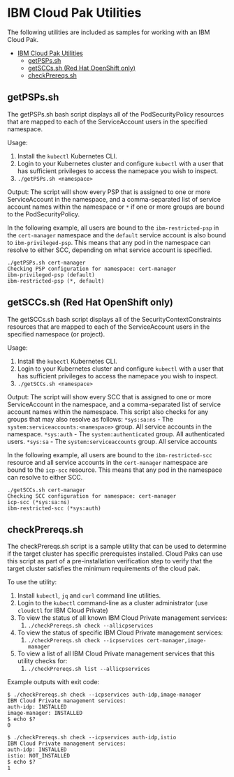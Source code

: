 # IBM Cloud Pak Utilities
The following utilities are included as samples for working with an IBM Cloud Pak.

- [IBM Cloud Pak Utilities](#ibm-cloud-pak-utilities)
  - [getPSPs.sh](#getpspssh)
  - [getSCCs.sh (Red Hat OpenShift only)](#getsccssh-red-hat-openshift-only)
  - [checkPrereqs.sh](#checkprereqssh)

## getPSPs.sh
The getPSPs.sh bash script displays all of the PodSecurityPolicy resources that are 
mapped to each of the ServiceAccount users in the specified namespace.

Usage:
1.  Install the `kubectl` Kubernetes CLI.
2.  Login to your Kubernetes cluster and configure `kubectl` with a user that has sufficient privileges to access the namepace you wish to inspect.
3.  `./getPSPs.sh <namespace>`

Output:
The script will show every PSP that is assigned to one or more ServiceAccount in the namespace, and a comma-separated list of service account names within the namespace or `*` if one or more groups are bound to the PodSecurityPolicy.

In the following example, all users are bound to the `ibm-restricted-psp` in the `cert-manager` namespace and the `default` service account is also bound to `ibm-privileged-psp`. This means that any pod in the namespace can resolve to either SCC, depending on what service account is specified.
```
./getPSPs.sh cert-manager
Checking PSP configuration for namespace: cert-manager
ibm-privileged-psp (default)
ibm-restricted-psp (*, default)
```

## getSCCs.sh (Red Hat OpenShift only)
The getSCCs.sh bash script displays all of the SecurityContextConstraints resources that are 
mapped to each of the ServiceAccount users in the specified namespace (or project).

Usage:
1.  Install the `kubectl` Kubernetes CLI.
2.  Login to your Kubernetes cluster and configure `kubectl` with a user that has sufficient privileges to access the namepace you wish to inspect.
3.  `./getSCCs.sh <namespace>`

Output:
The script will show every SCC that is assigned to one or more ServiceAccount in the namespace, and a comma-separated list of service account names within the namespace.  This script also checks for any groups that may also resolve as follows:
`*sys:sa:ns` - The `system:serviceaccounts:<namespace>` group.  All service accounts in the namespace.
`*sys:auth` - The `system:authenticated` group.  All authenticated users.
`*sys:sa` - The `system:serviceaccounts` group.  All service accounts

In the following example, all users are bound to the `ibm-restricted-scc` resource and all service accounts in the `cert-manager` namespace are bound to the `icp-scc` resource.  This means that any pod in the namespace can resolve to either SCC.
```
./getSCCs.sh cert-manager
Checking SCC configuration for namespace: cert-manager
icp-scc (*sys:sa:ns)
ibm-restricted-scc (*sys:auth)
```

## checkPrereqs.sh
The checkPrereqs.sh script is a sample utility that can be used to determine if the target cluster has specific prerequistes installed.  Cloud Paks can use this script as part of a pre-installation verification step to verify that the target cluster satisfies the minimum requirements of the cloud pak.  

To use the utility:
1.  Install `kubectl`, `jq` and `curl` command line utilities.
2.  Login to the `kubectl` command-line as a cluster administrator (use `cloudctl` for IBM Cloud Private)
3.  To view the status of all known IBM Cloud Private management services:
    1.  `./checkPrereqs.sh check --allicpservices`
4.  To view the status of specific IBM Cloud Private management services:
    1.  `./checkPrereqs.sh check --icpservices cert-manager,image-manager`
5.  To view a list of all  IBM Cloud Private management services that this utility checks for:
    1.  `./checkPrereqs.sh list --allicpservices`

Example outputs with exit code:
```
$ ./checkPrereqs.sh check --icpservices auth-idp,image-manager
IBM Cloud Private management services:
auth-idp: INSTALLED
image-manager: INSTALLED
$ echo $?
0
```

```
$ ./checkPrereqs.sh check --icpservices auth-idp,istio
IBM Cloud Private management services:
auth-idp: INSTALLED
istio: NOT_INSTALLED
$ echo $?
1
```